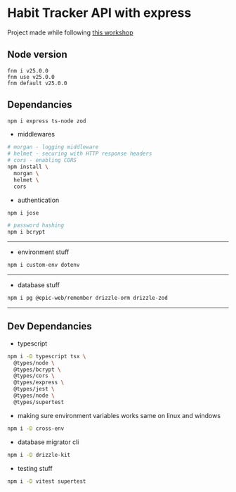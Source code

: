 # Habit Tracker API with express

Project made while following [this workshop](https://github.com/Hendrixer/api-design-node-v5)

## Node version

```
fnm i v25.0.0
fnm use v25.0.0
fnm default v25.0.0
```

## Dependancies

```bash
npm i express ts-node zod
```

- middlewares

```bash
# morgan - logging middleware
# helmet - securing with HTTP response headers
# cors - enabling CORS
npm install \
  morgan \
  helmet \
  cors
```

- authentication

```bash
npm i jose
```

```bash
# password hashing
npm i bcrypt
```

---

- environment stuff

```bash
npm i custom-env dotenv
```

---

- database stuff

```bash
npm i pg @epic-web/remember drizzle-orm drizzle-zod
```

---

## Dev Dependancies

- typescript

```bash
npm i -D typescript tsx \
  @types/node \
  @types/bcrypt \
  @types/cors \
  @types/express \
  @types/jest \
  @types/node \
  @types/supertest
```

- making sure environment variables works same on linux and windows

```bash
npm i -D cross-env
```

- database migrator cli

```bash
npm i -D drizzle-kit
```

- testing stuff

```bash
npm i -D vitest supertest
```
